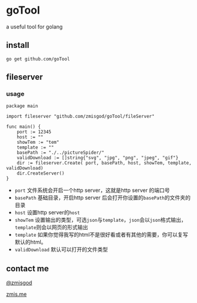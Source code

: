 # goTool

a useful tool for golang

## install

```
go get github.com/goTool
```

## fileserver

### usage
```
package main

import fileserver "github.com/zmisgod/goTool/fileServer"

func main() {
	port := 12345
	host := ""
	showTem := "tem"
	template := ""
	basePath := "./../pictureSpider/"
	validDownload := []string{"svg", "jpg", "png", "jpeg", "gif"}
	dir := fileserver.Create( port, basePath, host, showTem, template, validDownload)
	dir.CreateServer()
}
```
- `port` 文件系统会开启一个http server，这就是http server 的端口号
- `basePath` 基础目录，开启http server 后会打开你设置的`basePath`的文件夹的目录
- `host` 设置http server的`host`
- `showTem` 设置输出的类型，可选`json`与`template`，`json`会以`json`格式输出，`template`则会以网页的形式输出
- `template` 如果你觉得我写的html不是很好看或者有其他的需要，你可以复写默认的html。
- `validDownload` 默认可以打开的文件类型

## contact me

[@zmisgod](https://weibo.com/zmisgod)

[zmis.me](https://zmis.me)

